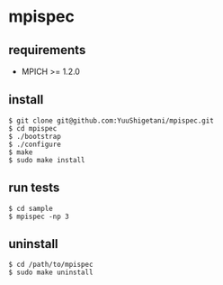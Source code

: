 mpispec
=======
## requirements

- MPICH >= 1.2.0

## install

```
$ git clone git@github.com:YuuShigetani/mpispec.git
$ cd mpispec
$ ./bootstrap
$ ./configure
$ make
$ sudo make install
```

## run tests

```
$ cd sample
$ mpispec -np 3
```

## uninstall

```
$ cd /path/to/mpispec
$ sudo make uninstall
```

